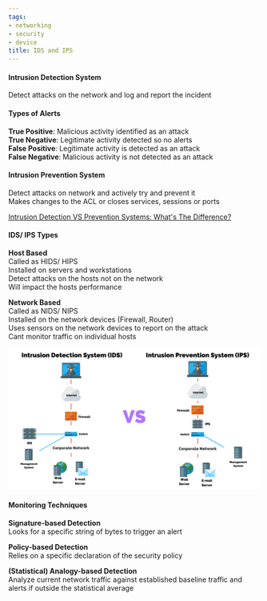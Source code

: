 ```yaml
---
tags:
- networking
- security
- device
title: IDS and IPS
---
```


#### Intrusion Detection System
Detect attacks on the network and log and report the incident

#### Types of Alerts

**True Positive**: Malicious activity identified as an attack  
**True Negative**: Legitimate activity detected so no alerts  
**False Positive**: Legitimate activity is detected as an attack  
**False Negative**: Malicious activity is not detected as an attack

#### Intrusion Prevention System  
Detect attacks on network and actively try and prevent it  
Makes changes to the ACL or closes services, sessions or ports

[Intrusion Detection VS Prevention Systems: What's The Difference?](https://purplesec.us/intrusion-detection-vs-intrusion-prevention-systems/)

#### IDS/ IPS Types

**Host Based**  
Called as HIDS/ HIPS  
Installed on servers and workstations  
Detect attacks on the hosts not on the network  
Will impact the hosts performance

**Network Based**  
Called as NIDS/ NIPS  
Installed on the network devices (Firewall, Router)  
Uses sensors on the network devices to report on the attack  
Cant monitor traffic on individual hosts

![ids-vs-ips|600](../../cyber-security/images/ids-vs-ips.webp)

#### Monitoring Techniques

**Signature-based Detection**    
Looks for a specific string of bytes to trigger an alert  

**Policy-based Detection**  
Relies on a specific declaration of the security policy  

**(Statistical) Analogy-based Detection**  
Analyze current network traffic against established baseline traffic and alerts if outside the statistical average